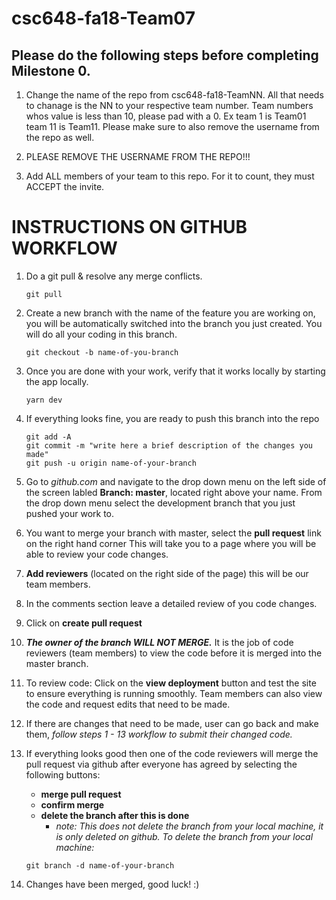 # csc648-fa18-Team07

## Please do the following steps before completing Milestone 0.
1. Change the name of the repo from csc648-fa18-TeamNN. All that needs to chanage is the NN to your respective team number. Team numbers whos value is less than 10, please pad with a 0. Ex team 1 is Team01 team 11 is Team11. Please make sure to also remove the username from the repo as well.

1. PLEASE REMOVE THE USERNAME FROM THE REPO!!!

2. Add ALL members of your team to this repo. For it to count, they must ACCEPT the invite.


# INSTRUCTIONS ON GITHUB WORKFLOW
1. Do a git pull & resolve any merge conflicts.
	```
	git pull
	```
2. Create a new branch with the name of the feature you are working on, you will be automatically switched into the branch you just created. You will do all your coding in this branch.
	```
	git checkout -b name-of-you-branch
	```  
3. Once you are done with your work, verify that it works locally by starting the app locally.
	```
	yarn dev 
	```
5. If everything looks fine, you are ready to push this branch into the repo
	```
	git add -A
	git commit -m "write here a brief description of the changes you made"
	git push -u origin name-of-your-branch
	```
6. Go to *github.com* and navigate to the drop down menu on the left side of the screen labled **Branch: master**, located right above your name. From the drop down menu select the development branch that you just pushed your work to. 
	

7. You want to merge your branch with master, select the **pull request** link on the right hand corner
This will take you to a page where you will be able to review your code changes.

8. **Add reviewers** (located on the right side of the page) this will be our team members.

9. In the comments section leave a detailed review of you code changes.

10. Click on **create pull request**

11. **_The owner of the branch WILL NOT MERGE._** It is the job of code reviewers (team members) to view the code before it is merged into the master branch.

12. To review code: Click on the **view deployment** button and test the site to ensure everything is running smoothly.
Team members can also view the code and request edits that need to be made.

13. If there are changes that need to be made, user can go back and make them, _follow steps 1 - 13 workflow to submit their changed code._

14. If everything looks good then one of the code reviewers will merge the pull request via github after everyone has agreed by selecting the following buttons:
	- **merge pull request**
	- **confirm merge**
	- **delete the branch after this is done**
		- _note: This does not delete the branch from your local machine, it is only deleted on github.
		  To delete the branch from your local machine:_ 
	```
	git branch -d name-of-your-branch
	```
15. Changes have been merged, good luck! :)  

